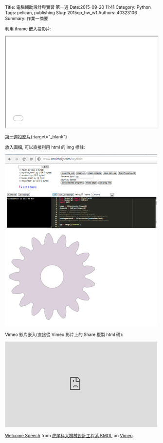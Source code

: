 Title: 電腦輔助設計與實習 第一週
Date:2015-09-20 11:41
Category: Python
Tags: pelican, publishing
Slug: 2015cp_hw_w1
Authors: 40323106
Summary: 作業一摘要

利用 iframe 嵌入投影片:

<iframe src="40323106_cp_w1_p.html" width="500" height="300"></iframe>

[第一週投影片](40323106_cp_w1_p.html){:target="_blank"}



放入圖檔, 可以直接利用 html 的 img 標註:

<img src="images/spur.png" width="500" alt="正齒輪繪圖"></img>

Vimeo 影片嵌入(直接從 Vimeo 影片上的 Share 複製 html 碼):

<iframe src="https://player.vimeo.com/video/137724068" width="500" height="281" frameborder="0" webkitallowfullscreen mozallowfullscreen allowfullscreen></iframe> <p><a href="https://vimeo.com/137724068">Welcome Speech</a> from <a href="https://vimeo.com/user24079973">虎尾科大機械設計工程系 KMOL</a> on <a href="https://vimeo.com">Vimeo</a>.</p>
